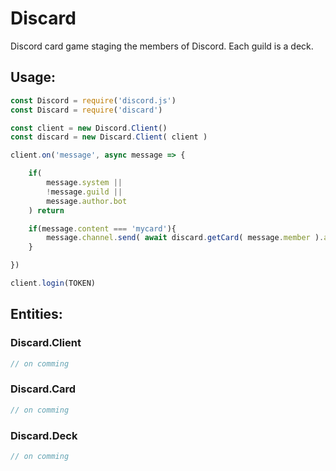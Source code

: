 
# Discard

Discord card game staging the members of Discord. Each guild is a deck.

## Usage:

```js
const Discord = require('discord.js')
const Discard = require('discard')

const client = new Discord.Client()
const discard = new Discard.Client( client )

client.on('message', async message => {

    if(
        message.system || 
        !message.guild || 
        message.author.bot
    ) return

    if(message.content === 'mycard'){
        message.channel.send( await discard.getCard( message.member ).attachment )
    }

})

client.login(TOKEN)
```

## Entities:

### Discard.Client

```js
// on comming
```

### Discard.Card

```js
// on comming
```

### Discard.Deck

```js
// on comming
```